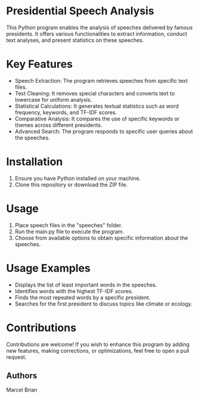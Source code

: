 # Presidential Speech Analysis

This Python program enables the analysis of speeches delivered by famous presidents. It offers various functionalities to extract information, conduct text analyses, and present statistics on these speeches.

# Key Features

- Speech Extraction: The program retrieves speeches from specific text files.
- Text Cleaning: It removes special characters and converts text to lowercase for uniform analysis.
- Statistical Calculations: It generates textual statistics such as word frequency, keywords, and TF-IDF scores.
- Comparative Analysis: It compares the use of specific keywords or themes across different presidents.
- Advanced Search: The program responds to specific user queries about the speeches.

# Installation

1. Ensure you have Python installed on your machine.
2. Clone this repository or download the ZIP file.

# Usage

1. Place speech files in the "speeches" folder.
2. Run the main.py file to execute the program.
3. Choose from available options to obtain specific information about the speeches.
   
# Usage Examples

- Displays the list of least important words in the speeches.
- Identifies words with the highest TF-IDF scores.
- Finds the most repeated words by a specific president.
- Searches for the first president to discuss topics like climate or ecology.

# Contributions

Contributions are welcome! If you wish to enhance this program by adding new features, making corrections, or optimizations, feel free to open a pull request.

## Authors
Marcel Brian
